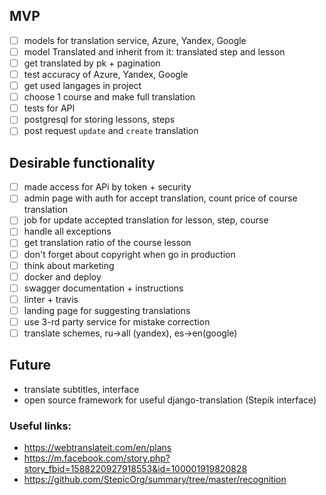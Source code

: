 ## MVP

- [ ] models for translation service, Azure, Yandex, Google
- [ ] model Translated and inherit from it: translated step and lesson
- [ ] get translated by pk + pagination
- [ ] test accuracy of Azure, Yandex, Google
- [ ] get used langages in project
- [ ] choose 1 course and make full translation
- [ ] tests for API
- [ ] postgresql for storing lessons, steps
- [ ] post request `update` and `create` translation

## Desirable functionality

- [ ] made access for APi by token + security
- [ ] admin page with auth for accept translation, count price of course translation 
- [ ] job for update accepted translation for lesson, step, course
- [ ] handle all exceptions
- [ ] get translation ratio of the course lesson
- [ ] don't forget about copyright when go in production
- [ ] think about marketing
- [ ] docker and deploy
- [ ] swagger documentation + instructions
- [ ] linter + travis
- [ ] landing page for suggesting translations
- [ ] use 3-rd party service for mistake correction
- [ ] translate schemes, ru->all (yandex), es->en(google)

## Future

* translate subtitles, interface
* open source framework for useful django-translation (Stepik interface) 


### Useful links:
* https://webtranslateit.com/en/plans
* https://m.facebook.com/story.php?story_fbid=1588220927918553&id=100001919820828
* https://github.com/StepicOrg/summary/tree/master/recognition
